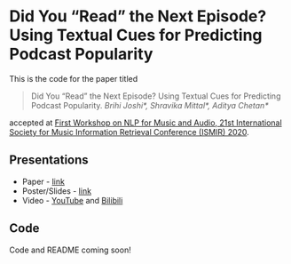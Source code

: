 # Did You “Read” the Next Episode? Using Textual Cues for Predicting Podcast Popularity

This is the code for the paper titled 

>Did You “Read” the Next Episode? Using Textual Cues for Predicting Podcast Popularity. *Brihi Joshi\*, Shravika Mittal\*, Aditya Chetan\**

accepted at [First Workshop on NLP for Music and Audio, 21st International Society for Music Information Retrieval Conference (ISMIR) 2020](https://sites.google.com/view/nlp4musa).

## Presentations

- Paper - [link](https://drive.google.com/file/d/1fPwzroOnWXRD91jYB9RybaueIB3W4P9T/view)
- Poster/Slides - [link](https://drive.google.com/file/d/1i253hj5qXooFgazL22x4r8zJBsMisPEr/view)
- Video - [YouTube](https://www.youtube.com/watch?v=4e_8meyAmnE&list=PL44xXQ2KNZ0Inxy6ZIol47RkmPWWRCTBQ&index=15) and [Bilibili](https://www.bilibili.com/video/BV1Kk4y1C7jV)

## Code

Code and README coming soon!

